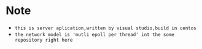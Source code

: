 Note
=============

* `this is server aplication,written by visual studio,build in centos`
* `the network model is 'mutli epoll per thread' int the some repository right here`

